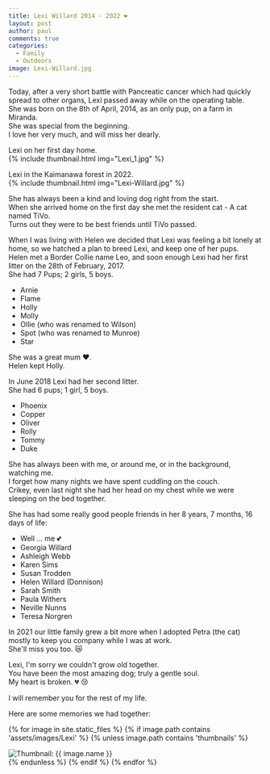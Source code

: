 ```yaml
---
title: Lexi Willard 2014 - 2022 ❤️
layout: post
author: paul
comments: true
categories:
  - Family
  - Outdoors
image: Lexi-Willard.jpg
---
```

Today, after a very short battle with Pancreatic cancer which had quickly spread to other organs, Lexi passed away while on the operating table.  
She was born on the 8th of April, 2014, as an only pup, on a farm in Miranda.  
She was special from the beginning.  
I love her very much, and will miss her dearly.  


Lexi on her first day home.  
{% include thumbnail.html img="Lexi_1.jpg" %}  

Lexi in the Kaimanawa forest in 2022.  
{% include thumbnail.html img="Lexi-Willard.jpg" %}  

She has always been a kind and loving dog right from the start.  
When she arrived home on the first day she met the resident cat - A cat named TiVo.  
Turns out they were to be best friends until TiVo passed.  

When I was living with Helen we decided that Lexi was feeling a bit lonely at home, so we hatched a plan to breed Lexi, and keep one of her pups.  
Helen met a Border Collie name Leo, and soon enough Lexi had her first litter on the 28th of February, 2017.  
She had 7 Pups; 2 girls, 5 boys.  
* Arnie
* Flame
* Holly
* Molly
* Ollie (who was renamed to Wilson)
* Spot (who was renamed to Munroe)
* Star

She was a great mum ❤️.  
Helen kept Holly.  

In June 2018 Lexi had her second litter.  
She had 6 pups; 1 girl, 5 boys.  
* Phoenix
* Copper
* Oliver
* Rolly
* Tommy
* Duke

She has always been with me, or around me, or in the background, watching me.  
I forget how many nights we have spent cuddling on the couch.  
Crikey, even last night she had her head on my chest while we were sleeping on the bed together.  

She has had some really good people friends in her 8 years, 7 months, 16 days of life:  
* Well ... me 💕
* Georgia Willard
* Ashleigh Webb
* Karen Sims
* Susan Trodden
* Helen Willard (Donnison)
* Sarah Smith
* Paula Withers
* Neville Nunns
* Teresa Norgren

In 2021 our little family grew a bit more when I adopted Petra (the cat) mostly to keep you company while I was at work.  
She'll miss you too. 😿  

Lexi, I'm sorry we couldn't grow old together.  
You have been the most amazing dog; truly a gentle soul.  
My heart is broken. 💔 😢  

I will remember you for the rest of my life.  

Here are some memories we had together:  

<div class="masonrygallery card-columns no-gutters">

 {% for image in site.static_files %}
 {% if image.path contains 'assets/images/Lexi' %}
 {% unless image.path contains 'thumbnails' %}
 <div class="card">
  <div class="thumbnail">
   <img src="{{ site.url }}/{{ image.basename | prepend: 'assets/images/Lexi/thumbnails/' | append: image.extname }}" alt="Thumbnail: {{ image.name }}" rel="lightbox" class="thumbnail">
  </div>
 </div>
 {% endunless %}
 {% endif %}
 {% endfor %}
</div>
